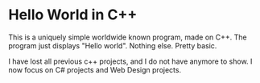 # Hello World in C++
This is a uniquely simple worldwide known program, made on C++.
The program just displays "Hello world".
Nothing else.
Pretty basic.

I have lost all previous c++ projects, and I do not have anymore to show. I now focus on C# projects and Web Design projects. 
